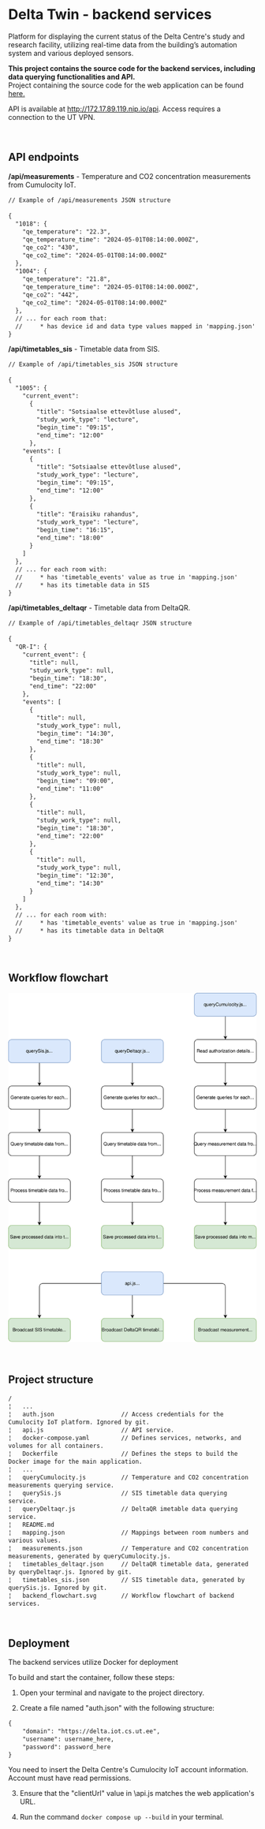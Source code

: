# Delta Twin - backend services

Platform for displaying the current status of the Delta Centre's study and research facility, utilizing real-time data from the building’s automation system and various deployed sensors.

**This project contains the source code for the backend services, including data querying functionalities and API.**  
Project containing the source code for the web application can be found [here.](https://github.com/thugoo/client-delta-twin)

API is available at http://172.17.89.119.nip.io/api. Access requires a connection to the UT VPN.

<br>

## API endpoints
**/api/measurements** - Temperature and CO2 concentration measurements from Cumulocity IoT.

```
// Example of /api/measurements JSON structure

{
  "1018": {
    "qe_temperature": "22.3",
    "qe_temperature_time": "2024-05-01T08:14:00.000Z",
    "qe_co2": "430",
    "qe_co2_time": "2024-05-01T08:14:00.000Z"
  },
  "1004": {
    "qe_temperature": "21.8",
    "qe_temperature_time": "2024-05-01T08:14:00.000Z",
    "qe_co2": "442",
    "qe_co2_time": "2024-05-01T08:14:00.000Z"
  },
  // ... for each room that:
  //     * has device id and data type values mapped in 'mapping.json'
}
```

**/api/timetables_sis** - Timetable data from SIS.    

```
// Example of /api/timetables_sis JSON structure

{
  "1005": {
    "current_event":
      {
        "title": "Sotsiaalse ettevõtluse alused",
        "study_work_type": "lecture",
        "begin_time": "09:15",
        "end_time": "12:00"
      },
    "events": [
      {
        "title": "Sotsiaalse ettevõtluse alused",
        "study_work_type": "lecture",
        "begin_time": "09:15",
        "end_time": "12:00"
      },
      {
        "title": "Eraisiku rahandus",
        "study_work_type": "lecture",
        "begin_time": "16:15",
        "end_time": "18:00"
      }
    ]
  },
  // ... for each room with:
  //     * has 'timetable_events' value as true in 'mapping.json'
  //     * has its timetable data in SIS
}
```

**/api/timetables_deltaqr** - Timetable data from DeltaQR.

```
// Example of /api/timetables_deltaqr JSON structure

{
  "QR-I": {
    "current_event": {
      "title": null,
      "study_work_type": null,
      "begin_time": "18:30",
      "end_time": "22:00"
    },
    "events": [
      {
        "title": null,
        "study_work_type": null,
        "begin_time": "14:30",
        "end_time": "18:30"
      },
      {
        "title": null,
        "study_work_type": null,
        "begin_time": "09:00",
        "end_time": "11:00"
      },
      {
        "title": null,
        "study_work_type": null,
        "begin_time": "18:30",
        "end_time": "22:00"
      },
      {
        "title": null,
        "study_work_type": null,
        "begin_time": "12:30",
        "end_time": "14:30"
      }
    ]
  },
  // ... for each room with:
  //     * has 'timetable_events' value as true in 'mapping.json'
  //     * has its timetable data in DeltaQR
}
```

<br>

## Workflow flowchart

![Workflow](backend_flowchart.svg)

<br>

## Project structure
```
/
¦   ...
¦   auth.json                   // Access credentials for the Cumulocity IoT platform. Ignored by git.
¦   api.js                      // API service.
¦   docker-compose.yaml         // Defines services, networks, and volumes for all containers.
¦   Dockerfile                  // Defines the steps to build the Docker image for the main application.
¦   ...
¦   queryCumulocity.js          // Temperature and CO2 concentration measurements querying service.
¦   querySis.js                 // SIS timetable data querying service.
¦   queryDeltaqr.js             // DeltaQR imetable data querying service.
¦   README.md
¦   mapping.json                // Mappings between room numbers and various values.
¦   measurements.json           // Temperature and CO2 concentration measurements, generated by queryCumulocity.js.
¦   timetables_deltaqr.json     // DeltaQR timetable data, generated by queryDeltaqr.js. Ignored by git.
¦   timetables_sis.json         // SIS timetable data, generated by querySis.js. Ignored by git.
¦   backend_flowchart.svg       // Workflow flowchart of backend services.
```

<br>

## Deployment

The backend services utilize Docker for deployment

To build and start the container, follow these steps:

1. Open your terminal and navigate to the project directory.  
   
2. Create a file named "auth.json" with the following structure:  
```
{
    "domain": "https://delta.iot.cs.ut.ee",
    "username": username_here,
    "password": password_here
}
```
You need to insert the Delta Centre's Cumulocity IoT account information. Account must have read permissions.  

3. Ensure that the "clientUrl" value in \api.js matches the web application's URL.  

4. Run the command `docker compose up --build` in your terminal.  
